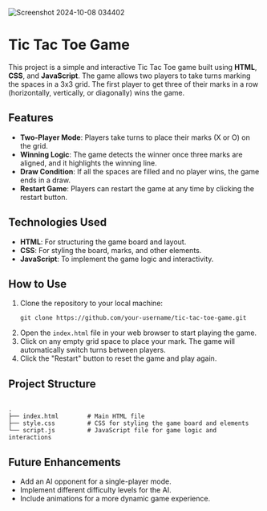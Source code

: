 ![Screenshot 2024-10-08 034402](https://github.com/user-attachments/assets/b1a6c7ef-ac10-4c65-8605-ca2007ff00dd)


<h1>Tic Tac Toe Game</h1>

<p>This project is a simple and interactive Tic Tac Toe game built using <strong>HTML</strong>, <strong>CSS</strong>, and <strong>JavaScript</strong>. The game allows two players to take turns marking the spaces in a 3x3 grid. The first player to get three of their marks in a row (horizontally, vertically, or diagonally) wins the game.</p>

<h2>Features</h2>
<ul>
  <li><strong>Two-Player Mode</strong>: Players take turns to place their marks (X or O) on the grid.</li>
  <li><strong>Winning Logic</strong>: The game detects the winner once three marks are aligned, and it highlights the winning line.</li>
  <li><strong>Draw Condition</strong>: If all the spaces are filled and no player wins, the game ends in a draw.</li>
  <li><strong>Restart Game</strong>: Players can restart the game at any time by clicking the restart button.</li>
</ul>

<h2>Technologies Used</h2>
<ul>
  <li><strong>HTML</strong>: For structuring the game board and layout.</li>
  <li><strong>CSS</strong>: For styling the board, marks, and other elements.</li>
  <li><strong>JavaScript</strong>: To implement the game logic and interactivity.</li>
</ul>

<h2>How to Use</h2>
<ol>
  <li>Clone the repository to your local machine:</li>
  <pre><code>git clone https://github.com/your-username/tic-tac-toe-game.git</code></pre>
  <li>Open the <code>index.html</code> file in your web browser to start playing the game.</li>
  <li>Click on any empty grid space to place your mark. The game will automatically switch turns between players.</li>
  <li>Click the "Restart" button to reset the game and play again.</li>
</ol>

<h2>Project Structure</h2>
<pre><code>
.
├── index.html        # Main HTML file
├── style.css         # CSS for styling the game board and elements
└── script.js         # JavaScript file for game logic and interactions
</code></pre>

<h2>Future Enhancements</h2>
<ul>
  <li>Add an AI opponent for a single-player mode.</li>
  <li>Implement different difficulty levels for the AI.</li>
  <li>Include animations for a more dynamic game experience.</li>
</ul>
